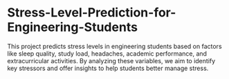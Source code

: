 # Stress-Level-Prediction-for-Engineering-Students
This project predicts stress levels in engineering students based on factors like sleep quality, study load, headaches, academic performance, and extracurricular activities. By analyzing these variables, we aim to identify key stressors and offer insights to help students better manage stress.
